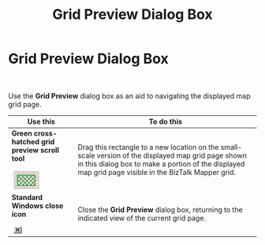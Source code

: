 ﻿---
title: Grid Preview Dialog Box
TOCTitle: Grid Preview Dialog Box
ms:assetid: 7f984d2c-0d91-472e-9d68-fce98f22da3f
ms:mtpsurl: https://msdn.microsoft.com/en-us/library/Aa561049(v=BTS.80)
ms:contentKeyID: 51529247
ms.date: 08/30/2017
mtps_version: v=BTS.80
f1_keywords:
- bts10.mapper.gridpreview
---

# Grid Preview Dialog Box

 

Use the **Grid Preview** dialog box as an aid to navigating the displayed map grid page.

<table>
<thead>
<tr class="header">
<th>Use this</th>
<th>To do this</th>
</tr>
</thead>
<tbody>
<tr class="odd">
<td><strong>Green cross-hatched grid preview scroll tool</strong><br />
<br />
 <img src="images/Aa561049.5957caf4-0bf0-4ff7-a9a8-8bef1386a7b0(BTS.80).jpeg" /></td>
<td>Drag this rectangle to a new location on the small-scale version of the displayed map grid page shown in this dialog box to make a portion of the displayed map grid page visible in the BizTalk Mapper grid.</td>
</tr>
<tr class="even">
<td><strong>Standard Windows close icon</strong><br />
<br />
 <img src="images/Aa561049.656aa309-8aff-48b5-94a6-294bdea02b67(BTS.80).jpeg" /></td>
<td>Close the <strong>Grid Preview</strong> dialog box, returning to the indicated view of the current grid page.</td>
</tr>
</tbody>
</table>

